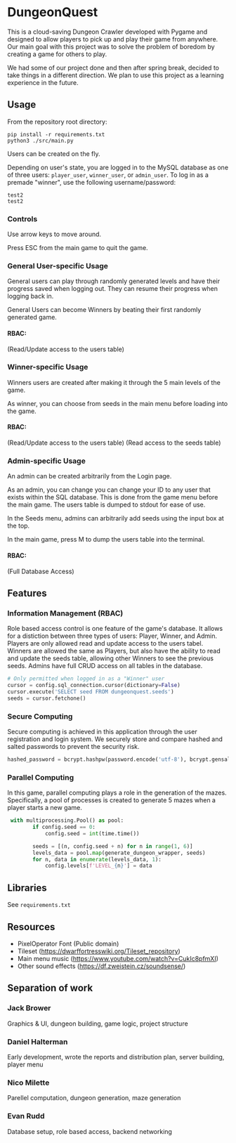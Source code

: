 # DungeonQuest
This is a cloud-saving Dungeon Crawler developed with Pygame and designed to allow players to pick up and play their game from anywhere.
Our main goal with this project was to solve the problem of boredom by creating a game for others to play.

We had some of our project done and then after spring break,
decided to take things in a different direction. We plan to use this project as a learning experience in the future.

## Usage
From the repository root directory:
```
pip install -r requirements.txt
python3 ./src/main.py
```
Users can be created on the fly.

Depending on user's state, you are logged in to the MySQL database as one of three users: `player_user`, `winner_user`, or `admin_user`.
To log in as a premade "winner", use the following username/password:
```
test2
test2
```

### Controls
Use arrow keys to move around.

Press ESC from the main game to quit the game.

### General User-specific Usage
General users can play through randomly generated levels and have their progress saved when logging out.
They can resume their progress when logging back in.

General Users can become Winners by beating their first randomly generated game.

#### RBAC:
(Read/Update access to the users table)

### Winner-specific Usage
Winners users are created after making it through the 5 main levels of the game. 

As winner, you can choose from seeds in the main menu before loading into the game.

#### RBAC:
(Read/Update access to the users table)
(Read access to the seeds table)

### Admin-specific Usage
An admin can be created arbitrarily from the Login page.

As an admin, you can change you can change your ID to any user that exists within the SQL database. This is done from the game menu before the main game. The users table is dumped to stdout for ease of use.

In the Seeds menu, admins can arbitrarily add seeds using the input box at the top.

In the main game, press M to dump the users table into the terminal.

#### RBAC:
(Full Database Access)

## Features
### Information Management (RBAC)
Role based access control is one feature of the game's database. It allows for a distiction between three types of users: Player, Winner, and Admin. Players are only allowed read and update access to the users tabel. Winners are allowed the same as Players, but also have the ability to read and update the seeds table, allowing other Winners to see the previous seeds. Admins have full CRUD access on all tables in the database.
```python
# Only permitted when logged in as a "Winner" user
cursor = config.sql_connection.cursor(dictionary=False)
cursor.execute('SELECT seed FROM dungeonquest.seeds')
seeds = cursor.fetchone()
```
### Secure Computing
Secure computing is achieved in this application through the user registration and login system. We securely store and compare hashed and salted passwords to prevent the security risk.
```python
hashed_password = bcrypt.hashpw(password.encode('utf-8'), bcrypt.gensalt())
```
### Parallel Computing
In this game, parallel computing plays a role in the generation of the mazes. Specifically, a pool of processes is created to generate 5 mazes when a player starts a new game.
```python
 with multiprocessing.Pool() as pool:
        if config.seed == 0:
            config.seed = int(time.time())

        seeds = [(n, config.seed + n) for n in range(1, 6)]
        levels_data = pool.map(generate_dungeon_wrapper, seeds)
        for n, data in enumerate(levels_data, 1):
            config.levels[f'LEVEL_{n}'] = data
```

## Libraries
See `requirements.txt`

## Resources
- PixelOperator Font (Public domain)
- Tileset (https://dwarffortresswiki.org/Tileset_repository)
- Main menu music (https://www.youtube.com/watch?v=CukIc8pfmXI)
- Other sound effects (https://df.zweistein.cz/soundsense/)

## Separation of work
### Jack Brower
Graphics & UI, dungeon building, game logic, project structure

### Daniel Halterman
Early development, wrote the reports and distribution plan, server building, player menu

### Nico Milette
Parellel computation, dungeon generation, maze generation

### Evan Rudd
Database setup, role based access, backend networking
